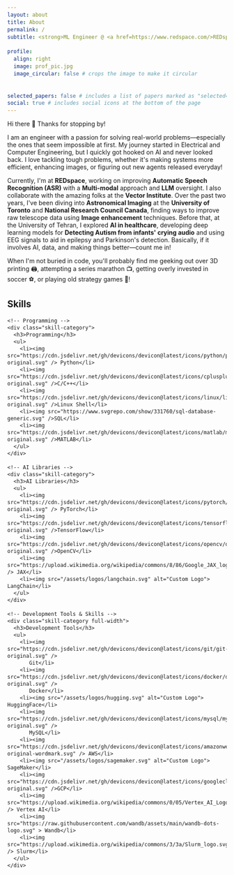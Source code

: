 ```yaml
---
layout: about
title: About
permalink: /
subtitle: <strong>ML Engineer @ <a href=https://www.redspace.com/>REDspace</a>, <a href=https://vectorinstitute.ai/>Vector</a> <br> Previously&#58 MASc Alumni @ UofT, Applied Scientist @ NRC</strong>
   
profile:
  align: right
  image: prof_pic.jpg
  image_circular: false # crops the image to make it circular


selected_papers: false # includes a list of papers marked as "selected={true}"
social: true # includes social icons at the bottom of the page
---
```


Hi there 👋 Thanks for stopping by!

I am an engineer with a passion for solving real-world problems—especially the ones that seem impossible at first. My journey started in Electrical and Computer Engineering, but I quickly got hooked on AI and never looked back. I love tackling tough problems, whether it's making systems more efficient, enhancing images, or figuring out new agents released everyday!

Currently, I'm at <strong>REDspace</strong>, working on improving <strong>Automatic Speech Recognition (ASR)</strong> with a <strong>Multi-modal</strong> approach and <strong>LLM</strong> oversight. I also collaborate with the amazing folks at the <strong>Vector Institute</strong>. Over the past two years, I've been diving into <strong>Astronomical Imaging</strong> at the <strong>University of Toronto</strong> and <strong>National Research Council Canada</strong>, finding ways to improve raw telescope data using <strong>Image enhancement</strong> techniques. Before that, at the University of Tehran, I explored <strong>AI in healthcare</strong>, developing deep learning models for <strong>Detecting Autism from infants' crying audio</strong> and using EEG signals to aid in epilepsy and Parkinson's detection. Basically, if it involves AI, data, and making things better—count me in! 

When I'm not buried in code, you'll probably find me geeking out over 3D printing 🖨️, attempting a series marathon 📺, getting overly invested in soccer ⚽, or playing old strategy games 🏰!


<div class="skills-container-wrapper">
  <h2 class="skills-header">Skills</h2>
  
  <div class="skills-container">
    
    <!-- Programming -->
    <div class="skill-category">
      <h3>Programming</h3>
      <ul>
        <li><img src="https://cdn.jsdelivr.net/gh/devicons/devicon@latest/icons/python/python-original.svg" /> Python</li>
        <li><img src="https://cdn.jsdelivr.net/gh/devicons/devicon@latest/icons/cplusplus/cplusplus-original.svg" />C/C++</li>
        <li><img src="https://cdn.jsdelivr.net/gh/devicons/devicon@latest/icons/linux/linux-original.svg" />Linux Shell</li>
        <li><img src="https://www.svgrepo.com/show/331760/sql-database-generic.svg" />SQL</li>
        <li><img src="https://cdn.jsdelivr.net/gh/devicons/devicon@latest/icons/matlab/matlab-original.svg" />MATLAB</li>
      </ul>
    </div>

    <!-- AI Libraries -->
    <div class="skill-category">
      <h3>AI Libraries</h3>
      <ul>
        <li><img src="https://cdn.jsdelivr.net/gh/devicons/devicon@latest/icons/pytorch/pytorch-original.svg" /> PyTorch</li>
        <li><img src="https://cdn.jsdelivr.net/gh/devicons/devicon@latest/icons/tensorflow/tensorflow-original.svg" />TensorFlow</li>
        <li><img src="https://cdn.jsdelivr.net/gh/devicons/devicon@latest/icons/opencv/opencv-original.svg" />OpenCV</li>
        <li><img src="https://upload.wikimedia.org/wikipedia/commons/8/86/Google_JAX_logo.svg" /> JAX</li>
        <li><img src="/assets/logos/langchain.svg" alt="Custom Logo"> LangChain</li>
      </ul>
    </div>

    <!-- Development Tools & Skills -->
    <div class="skill-category full-width">
      <h3>Development Tools</h3>
      <ul>
        <li><img src="https://cdn.jsdelivr.net/gh/devicons/devicon@latest/icons/git/git-original.svg" />
           Git</li>
        <li><img src="https://cdn.jsdelivr.net/gh/devicons/devicon@latest/icons/docker/docker-original.svg" />
           Docker</li>
        <li><img src="/assets/logos/hugging.svg" alt="Custom Logo"> HuggingFace</li>
        <li><img src="https://cdn.jsdelivr.net/gh/devicons/devicon@latest/icons/mysql/mysql-original.svg" />
           MySQL</li>
        <li><img src="https://cdn.jsdelivr.net/gh/devicons/devicon@latest/icons/amazonwebservices/amazonwebservices-original-wordmark.svg" /> AWS</li>
        <li><img src="/assets/logos/sagemaker.svg" alt="Custom Logo"> SageMaker</li>
        <li><img src="https://cdn.jsdelivr.net/gh/devicons/devicon@latest/icons/googlecloud/googlecloud-original.svg" />GCP</li>
        <li><img src="https://upload.wikimedia.org/wikipedia/commons/0/05/Vertex_AI_Logo.svg" /> Vertex AI</li>
        <li><img src="https://raw.githubusercontent.com/wandb/assets/main/wandb-dots-logo.svg" > Wandb</li>
        <li><img src="https://upload.wikimedia.org/wikipedia/commons/3/3a/Slurm_logo.svg" /> Slurm</li>
      </ul>
    </div>

  </div>
</div>